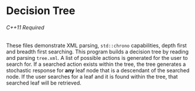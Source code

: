 # Decision Tree
###### C++11 Required ######

These files demonstrate XML parsing, `std::chrono` capabilities, depth first and breadth first searching.
This program builds a decision tree by reading and parsing `tree.xml`. A list of possible actions is generated for the user to search for. If a searched action exists within the tree, the tree generates a stochastic response for **any** leaf node that is a descendant of the searched node. If the user searches for a leaf and it is found within the tree, that searched leaf will be retrieved.

